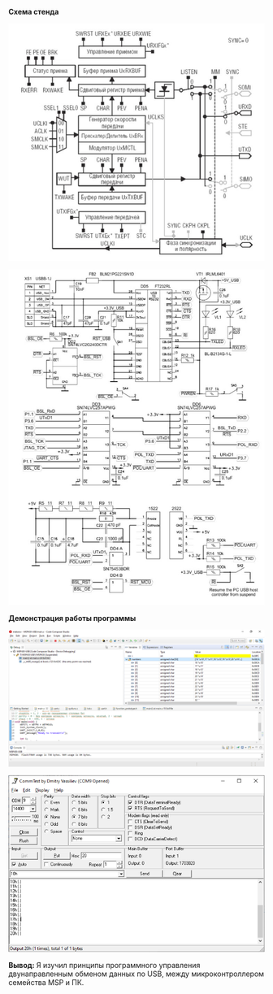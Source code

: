 **Схема стенда**

![Схема UASRT в режиме UART](./files/sch1.jpg)

![Схема устройства](./files/sch2.jpg)

**Демонстрация работы программы**

!["Эхо-пакеты"](./files/pic1.png)
 
![Полученные данные](./files/pic2.png)

**Вывод:** Я изучил принципы программного управления двунаправленным обменом данных по USB, между микроконтроллером семейства MSP и ПК.